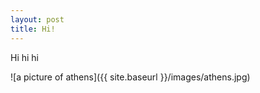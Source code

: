 ```yaml
---
layout: post
title: Hi!
---
```


Hi hi hi

![a picture of athens]({{ site.baseurl }}/images/athens.jpg)

